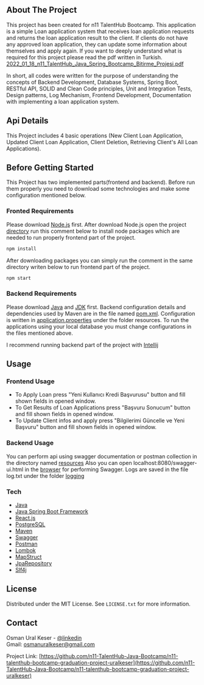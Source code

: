 
## About The Project
This project has been created for n11 TalentHub Bootcamp. This application is a simple Loan application system that receives loan application requests and returns the loan application result to the client. 
If clients do not have any approved loan application, they can update some information about themselves and apply again. If you want to deeply understand what is required for this project please read the pdf written in Turkish. [2022_01_18_n11_TalentHub_Java_Spring_Bootcamp_Bitirme_Projesi.pdf](
https://github.com/n11-TalentHub-Java-Bootcamp/n11-talenthub-bootcamp-graduation-project-uralkeser/blob/main/2022_01_18_n11_TalentHub_Java_Spring_Bootcamp_Bitirme_Projesi.pdf)

In short, all codes were written for the purpose of understanding the concepts of Backend Development, Database Systems, Spring Boot, RESTful API, SOLID and Clean Code principles, Unit and Integration Tests, Design patterns, Log Mechanism, Frontend Development, Documentation with implementing a loan application system.

## Api Details
This Project includes 4 basic operations (New Client Loan Application, Updated Client Loan Application, Client Deletion, Retrieving Client's All Loan Applications).

## Before Getting Started
This Project has two implemented parts(frontend and backend). Before run them properly you need to download some technologies and make some configuration mentioned below. 

### Fronted Requirements
Please download [Node.js](https://nodejs.org) first. After download Node.js open the project [directory](https://github.com/n11-TalentHub-Java-Bootcamp/n11-talenthub-bootcamp-graduation-project-uralkeser/tree/main/frontend) run this comment below to install node packages which are needed to run properly frontend part of the project.

  ```sh
  npm install
  ```
After downloading packages you can simply run the comment in the same directory writen below to run frontend part of the project.

  ```sh
  npm start
  ```

### Backend Requirements
Please download [Java](https://www.java.com/) and [JDK](https://www.oracle.com/java/technologies/downloads/) first.
Backend configuration details and dependencies used by Maven are in the file named [pom.xml](https://github.com/n11-TalentHub-Java-Bootcamp/n11-talenthub-bootcamp-graduation-project-uralkeser/blob/main/backend/pom.xml). Configuration is written in [application.properties](https://github.com/n11-TalentHub-Java-Bootcamp/n11-talenthub-bootcamp-graduation-project-uralkeser/blob/main/backend/src/main/resources/application.properties) under the folder resources. To run the applications using your local database you must change configurations in the files mentioned above.

I recommend running backend part of the project with [Intellij](https://www.jetbrains.com/idea/)

## Usage

### Frontend Usage
- To Apply Loan press "Yeni Kullanıcı Kredi Başvurusu" button and fill shown fields in opened window.
- To Get Results of Loan Applications  press "Başvuru Sonucum" button and fill shown fields in opened window.
- To Update Client infos and apply press "Bilgilerimi Güncelle ve Yeni Başvuru" button and fill shown fields in opened window.

### Backend Usage
You can perform api using swagger documentation or postman collection in the directory named [resources](https://github.com/n11-TalentHub-Java-Bootcamp/n11-talenthub-bootcamp-graduation-project-uralkeser/tree/main/backend/src/main/resources)
Also you can open localhost:8080/swagger-ui.html in the [browser](localhost:8080/swagger-ui.html) for performing Swagger.
Logs are saved in the file log.txt under the folder [logging](https://github.com/n11-TalentHub-Java-Bootcamp/n11-talenthub-bootcamp-graduation-project-uralkeser/tree/main/backend/src/main/resources/logging)

### Tech
- [Java](https://www.java.com/tr/)
- [Java Spring Boot Framework](https://spring.io/projects/spring-boot)
- [React.js](https://tr.reactjs.org/)
- [PostgreSQL](https://www.postgresql.org/)
- [Maven](https://maven.apache.org/)
- [Swagger](https://swagger.io/)
- [Postman](https://www.postman.com/)
- [Lombok](https://projectlombok.org/)
- [MapStruct](https://mapstruct.org/)
- [JpaRepository](https://docs.spring.io/spring-data/jpa/docs/current/reference/html/#reference)
- [Slf4j](https://projectlombok.org/api/lombok/extern/slf4j/Slf4j.html)

## License
Distributed under the MIT License. See `LICENSE.txt` for more information.

## Contact
Osman Ural Keser - [@linkedin](https://www.linkedin.com/in/osmanuralkeser/)  
Gmail: osmanuralkeser@gmail.com

Project Link: [https://github.com/n11-TalentHub-Java-Bootcamp/n11-talenthub-bootcamp-graduation-project-uralkeser](https://github.com/n11-TalentHub-Java-Bootcamp/n11-talenthub-bootcamp-graduation-project-uralkeser) 
